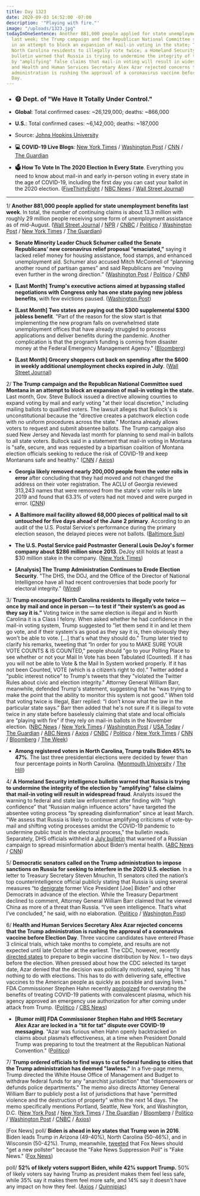 ```yaml
---
title: Day 1323
date: 2020-09-03 14:52:00 -07:00
description: '"Playing with fire."'
image: "/uploads/1323.jpg"
todayInOneSentence: Another 881,000 people applied for state unemployment benefits
  last week; the Trump campaign and the Republican National Committee sued Montana
  in an attempt to block an expansion of mail-in voting in the state; Trump encouraged
  North Carolina residents to illegally vote twice; a Homeland Security intelligence
  bulletin warned that Russia is trying to undermine the integrity of the election
  by "amplifying" false claims that mail-in voting will result in widespread fraud;
  and Health and Human Services Secretary Alex Azar rejected concerns that the Trump
  administration is rushing the approval of a coronavirus vaccine before Election
  Day.
---
```


* ### 😷 Dept. of "We Have It Totally Under Control."

* **Global**: Total confirmed cases: \~26,129,000; deaths: \~866,000

* **U.S.**: Total confirmed cases: \~6,142,000; deaths: \~187,000

* Source: [Johns Hopkins University](https://coronavirus.jhu.edu/map.html)

* **💻 COVID-19 Live Blogs**: [New York Times](https://www.nytimes.com/2020/09/03/world/covid-19-coronavirus.html?action=click&module=Top%20Stories&pgtype=Homepage) / [Washington Post](https://www.washingtonpost.com/nation/2020/09/03/coronavirus-covid-live-updates-us/) / [CNN](https://www.cnn.com/world/live-news/coronavirus-pandemic-09-03-20-intl/index.html) / [The Guardian](https://www.theguardian.com/us-news/live/2020/sep/03/trump-news-today-joe-biden-kenosha-visit-latest-live-election-updates)

* **🗳 How To Vote In The 2020 Election In Every State**. Everything you need to know about mail-in and early in-person voting in every state in the age of COVID-19, including the first day you can cast your ballot in the 2020 election. ([FiveThirtyEight](https://projects.fivethirtyeight.com/how-to-vote-2020/) / [NBC News](https://www.nbcnews.com/specials/plan-your-vote-state-by-state-guide-voting-by-mail-early-in-person-voting-election/index.html?cid=bc_npd_nn_ms_np-1_200816) / [Wall Street Journal](https://www.wsj.com/articles/how-to-vote-by-mail-in-every-state-11597840923))

---

1/ **Another 881,000 people applied for state unemployment benefits last week**. In total, the number of continuing claims is about 13.3 million with roughly 29 million people receiving some form of unemployment assistance as of mid-August. ([Wall Street Journal](https://www.wsj.com/articles/unemployment-benefits-weekly-jobless-claims-coronavirus-09-03-2020-11599080695?mod=djemalertNEWS) / [NPR](https://www.npr.org/sections/coronavirus-live-updates/2020/09/03/908722916/new-jobless-claims-drop-below-1-million-but-theres-a-caveat) / [CNBC](https://www.cnbc.com/2020/09/03/weekly-jobless-claims.html) / [Politico](https://www.politico.com/news/2020/09/03/weekly-jobless-benefits-claims-408269) / [Washington Post](https://www.washingtonpost.com/business/2020/09/03/some-881000-people-claimed-jobless-benefits-last-week-labor-market-continues-feel-pain-pandemic/) / [New York Times](https://www.nytimes.com/live/2020/09/03/business/stock-market-today-coronavirus/new-state-unemployment-claims-remained-high-in-the-latest-weekly-tally) / [The Guardian](https://www.theguardian.com/business/2020/sep/03/us-unemployment-claims-labor-department-counting))

* **Senate Minority Leader Chuck Schumer called the Senate Republicans’ new coronavirus relief proposal “emaciated,”** saying it lacked relief money for housing assistance, food stamps, and enhanced unemployment aid. Schumer also accused Mitch McConnell of “planning another round of partisan games” and said Republicans are “moving even further in the wrong direction.” ([Washington Post](https://www.washingtonpost.com/nation/2020/09/03/coronavirus-covid-live-updates-us/) / [Politico](https://www.politico.com/news/2020/09/03/coronavirus-relief-plan-chuck-schumer-407974) / [CNN](https://www.cnn.com/2020/09/03/politics/schumer-stimulus-congress/index.html))

* **\[Last Month\] Trump's executive actions aimed at bypassing stalled negotiations with Congress only has one state paying new jobless benefits**, with few evictions paused. ([Washington Post](https://www.washingtonpost.com/us-policy/2020/08/21/trump-unemployment/))

* **\[Last Month\] Two states are paying out the $300 supplemental $300 jobless benefit**. "Part of the reason for the slow start is that implementing the new program falls on overwhelmed state unemployment offices that have already struggled to process applications and deliver benefits during the pandemic. Another complication is that the program’s funding is coming from disaster money at the Federal Emergency Management Agency." ([Bloomberg](https://www.bloomberg.com/news/articles/2020-08-25/trump-s-new-jobless-benefit-trickles-out-with-two-states-paying?srnd=premium&sref=MIBMEEoj))

* **\[Last Month\] Grocery shoppers cut back on spending after the $600 in weekly additional unemployment checks expired in July**. ([Wall Street Journal](https://www.wsj.com/articles/with-stimulus-checks-on-hold-americans-are-spending-less-at-the-grocery-store-11598526249?mod=lead_feature_below_a_pos1))

2/ **The Trump campaign and the Republican National Committee sued Montana in an attempt to block an expansion of mail-in voting in the state.** Last month, Gov. Steve Bullock issued a directive allowing counties to expand voting by mail and early voting "at their local discretion," including mailing ballots to qualified voters. The lawsuit alleges that Bullock's is unconstitutional because the "directive creates a patchwork election code with no uniform procedures across the state." Montana already allows voters to request and submit absentee ballots. The Trump campaign also sued New Jersey and Nevada last month for planning to send mail-in ballots to all state voters. Bullock said in a statement that mail-in voting in Montana is "safe, secure, and was requested by a bipartisan coalition of Montana election officials seeking to reduce the risk of COVID-19 and keep Montanans safe and healthy." ([CNN](https://www.cnn.com/2020/09/02/politics/trump-rnc-montana-mail-in-voting-sue/index.html) / [Axios](https://www.axios.com/trump-campaign-rnc-sue-montana-mail-in-voting-cc96e0ea-5c39-4957-9b08-c26562e0043a.html))

* **Georgia likely removed nearly 200,000 people from the voter rolls in error** after concluding that they had moved and not changed the address on their voter registration. The ACLU of Georgia reviewed 313,243 names that were removed from the state's voter rolls in late 2019 and found that 63.3% of voters had not moved and were purged in error. ([CNN](https://www.cnn.com/2020/09/02/politics/georgia-voter-rolls-report/index.html))

* **A Baltimore mail facility allowed 68,000 pieces of political mail to sit untouched for five days ahead of the June 2 primary**. According to an audit of the U.S. Postal Service's performance during the primary election season, the delayed pieces were not ballots. ([Baltimore Sun](https://www.baltimoresun.com/politics/bs-md-pol-postal-service-baltimore-audit-20200902-23yhohiebnaw3ipzpgi57qoqpu-story.html))

* **The U.S. Postal Service paid Postmaster General Louis DeJoy's former company about $286 million since 2013**. DeJoy still holds at least a $30 million stake in the company. ([New York Times](https://www.nytimes.com/2020/09/02/us/politics/louis-dejoy-usps-paid.html))

* **\[Analysis\] The Trump Administration Continues to Erode Election Security**. "The DHS, the DOJ, and the Office of the Director of National Intelligence have all had recent controversies that bode poorly for electoral integrity." ([Wired](https://www.wired.com/story/trump-election-security-dhs-doj-odni/))

3/ **Trump encouraged North Carolina residents to illegally vote twice — once by mail and once in person — to test if “their system’s as good as they say it is.”** Voting twice in the same election is illegal and in North Carolina it is a Class I felony. When asked whether he had confidence in the mail-in voting system, Trump suggested to "let them send it in and let them go vote, and if their system's as good as they say it is, then obviously they won't be able to vote. \[...\] that's what they should do." Trump later tried to clarify his remarks, tweeting that “In order for you to MAKE SURE YOUR VOTE COUNTS & IS COUNTED," people should "go to your Polling Place to see whether or not your Mail In Vote has been Tabulated (Counted). If it has you will not be able to Vote & the Mail In System worked properly. If it has not been Counted, VOTE (which is a citizen’s right to do).” Twitter added a “public interest notice” to Trump's tweets that they "violated the Twitter Rules about civic and election integrity." Attorney General William Barr, meanwhile, defended Trump's statement, suggesting that he “was trying to make the point that the ability to monitor this system is not good.” When told that voting twice is illegal, Barr replied: “I don’t know what the law in the particular state says.” Barr then added that he's not sure if it is illegal to vote twice in any state before baselessly claiming that state and local officials are “playing with fire” if they rely on mail-in ballots in the November election. ([NBC News](https://www.nbcnews.com/politics/2020-election/trump-encourages-north-carolina-residents-vote-twice-test-mail-system-n1239140) / [New York Times](https://www.nytimes.com/2020/09/02/us/politics/trump-people-vote-twice.html) / [Washington Post](https://www.washingtonpost.com/politics/trump-vote-twice-wilmington/2020/09/02/d5633260-ed73-11ea-ab4e-581edb849379_story.html) / [USA Today](https://www.usatoday.com/story/news/politics/elections/2020/09/03/nc-elections-illegal-vote-twice-after-trump-comment/5702513002/) / [The Guardian](https://www.theguardian.com/us-news/2020/sep/03/north-carolinians-should-vote-twice-says-trump-despite-illegality) / [ABC News](https://abcnews.go.com/Politics/trump-encourages-supporters-vote-illegal/story?id=72791833) / [Axios](https://www.axios.com/north-carolina-voting-twice-felony-trump-b0e0fd9e-7ced-4a99-ae9c-76e499b0e889.html) / [CNBC](https://www.cnbc.com/2020/09/03/twitter-slaps-warning-labels-on-trump-tweets-that-suggest-voting-twice.html) / [Politico](https://www.politico.com/news/2020/09/03/nc-election-official-rebukes-trump-408365) / [New York Times](https://www.nytimes.com/live/2020/09/03/us/trump-vs-biden#facebook-will-restrict-posts-featuring-trumps-suggestion-to-vote-twice-and-twitter-adds-a-warning-to-his-tweets) / [CNN](https://www.cnn.com/2020/09/02/politics/barr-mail-in-voting-playing-with-fire-situation-room/index.html) / [Bloomberg](https://www.bloomberg.com/news/articles/2020-09-02/barr-stokes-doubts-over-mail-in-voting-echoing-trump-s-attacks?srnd=politics-vp&sref=MIBMEEoj) / [The Week](https://theweek.com/speedreads/935580/attorney-general-barr-wont-agree-illegal-vote-twice-trump-urged-claims-ignorance-state-laws))

* **Among registered voters in North Carolina, Trump trails Biden 45% to 47%**. The last three presidential elections were decided by fewer than four percentage points in North Carolina. ([Monmouth University](https://www.monmouth.edu/polling-institute/reports/monmouthpoll_nc_090320/) / [The Hill](https://thehill.com/homenews/campaign/514942-poll-shows-biden-and-trump-neck-and-neck-in-north-carolina))

4/ **A Homeland Security intelligence bulletin warned that Russia is trying to undermine the integrity of the election by "amplifying" false claims that mail-in voting will result in widespread fraud**. Analysts issued the warning to federal and state law enforcement after finding with “high confidence” that “Russian malign influence actors” have targeted the absentee voting process “by spreading disinformation” since at least March. "We assess that Russia is likely to continue amplifying criticisms of vote-by-mail and shifting voting processes amidst the COVID-19 pandemic to undermine public trust in the electoral process," the bulletin reads. Separately, DHS officials withheld a [July bulletin](https://whatthefuckjusthappenedtoday.com/2020/09/02/day-1322/#4-the-department-of-homeland-securit) that warned of a Russian campaign to spread misinformation about Biden’s mental health. ([ABC News](https://abcnews.go.com/Politics/russia-amplifying-claims-mail-voter-fraud-intel-bulletin/story?id=72799959) / [CNN](https://www.cnn.com/2020/09/03/politics/russia-intel-bulletin-mail-in-voting-warning/index.html))

5/ **Democratic senators called on the Trump administration to impose sanctions on Russia for seeking to interfere in the 2020 U.S. election**. In a letter to Treasury Secretary Steven Mnuchin, 11 senators cited the nation’s top counterintelligence official publicly stating that Russia is using several measures “to [denigrate](https://whatthefuckjusthappenedtoday.com/2020/08/07/day-1296/#4-the-u-s-intelligence-community%E2%80%99s-t) former Vice President \[Joe\] Biden” and other Democrats in advance of the election. While the Treasury Department declined to comment, Attorney General William Barr claimed that he viewed China as more of a threat than Russia. “I’ve seen intelligence. That’s what I’ve concluded,” he said, with no elaboration. ([Politico](https://www.politico.com/news/2020/09/03/dems-mnuchin-russia-2020-election-408318) / [Washington Post](https://www.washingtonpost.com/politics/democratic-senators-ask-trump-administration-for-sanctions-over-election-interference-from-russia-other-countries/2020/09/03/bcc131f0-ed5d-11ea-b4bc-3a2098fc73d4_story.html))

6/ **Health and Human Services Secretary Alex Azar rejected concerns that the Trump administration is rushing the approval of a coronavirus vaccine before Election Day**. Three vaccine candidates have entered Phase 3 clinical trials, which take months to complete, and results are not expected until late October at the earliest. The CDC, however, recently [directed states](https://whatthefuckjusthappenedtoday.com/2020/09/02/day-1322/#1-the-cdc-directed-states-to-prepare) to prepare to begin vaccine distribution by Nov. 1 – two days before the election. When pressed about how the CDC selected its target date, Azar denied that the decision was politically motivated, saying "It has nothing to do with elections. This has to do with delivering safe, effective vaccines to the American people as quickly as possible and saving lives." FDA Commissioner Stephen Hahn recently [apologized](https://whatthefuckjusthappenedtoday.com/2020/08/25/day-1314/#2-fda-commissioner-stephen-hahn-apol) for overstating the benefits of treating COVID-19 patients with convalescent plasma, which his agency approved an emergency use authorization for after coming under attack from Trump. ([Politico](https://www.politico.com/news/2020/09/03/alex-azar-coronavirus-vaccine-race-politics-408349) / [CBS News](https://www.cbsnews.com/news/alex-azar-coronavirus-vaccine-distribution/))

* **\[Rumor mill\] FDA Commissioner Stephen Hahn and HHS Secretary Alex Azar are locked in a “tit for tat” dispute over COVID-19 messaging**. "Azar was furious when Hahn openly backtracked on claims about plasma’s effectiveness, at a time when President Donald Trump was preparing to tout the treatment at the Republican National Convention." ([Politico](https://www.politico.com/news/2020/09/02/stephen-hahn-fda-hhs-coronavirus-feud-408136))

7/ **Trump ordered officials to find ways to cut federal funding to cities that the Trump administration has deemed "lawless."** In a five-page memo, Trump directed the White House Office of Management and Budget to withdraw federal funds for any "anarchist jurisdiction" that "disempowers or defunds police departments." The memo also directs Attorney General William Barr to publicly post a list of jurisdictions that have "permitted violence and the destruction of property" within the next 14 days. The memo specifically mentions Portland, Seattle, New York, and Washington, D.C. ([New York Post](https://nypost.com/2020/09/02/trump-orders-review-to-defund-nyc-other-anarchist-cities/) / [New York Times](https://www.nytimes.com/2020/09/02/us/politics/trump-funding-cities.html) / [The Guardian](https://www.theguardian.com/us-news/2020/sep/02/trump-threatens-to-defund-lawless-cities-but-experts-raise-serious-doubts) / [Bloomberg](https://www.bloomberg.com/news/articles/2020-09-03/trump-orders-funding-review-of-new-york-other-lawless-cities?sref=MIBMEEoj) / [Politico](https://www.politico.com/news/2020/09/02/trump-federal-money-police-408116) / [Washington Post](https://www.washingtonpost.com/us-policy/2020/09/02/trump-memo-funding-cities/) / [CNBC](https://www.cnbc.com/2020/09/03/nyc-mayor-de-blasio-threatens-to-sue-us-after-trump-tries-to-withhold-federal-funds.html) / [Axios](https://www.axios.com/trump-memo-cut-funding-anarchist-democratic-cities-ac658965-a427-4149-87f4-58c1f9a8506a.html))

\[Fox News\] poll/ **Biden is ahead in key states that Trump won in 2016**. Biden leads Trump in Arizona (49-40%), North Carolina (50-46%), and in Wisconsin (50-42%). Trump, meanwhile, [tweeted](https://twitter.com/realDonaldTrump/status/1301538617005875201) that Fox News should "get a new pollster" because the "Fake News Suppression Poll" is "Fake News." ([Fox News](https://www.foxnews.com/official-polls/fox-news-poll-biden-tops-trump-among-likely-voters-in-key-states))

poll/ **52% of likely voters support Biden, while 42% support Trump.** 50% of likely voters say having Trump as president makes them feel less safe, while 35% say it makes them feel more safe, and 14% say it doesn't have any impact on how they feel. ([Axios](https://www.axios.com/trump-biden-poll-election-voters-17ba268b-a3d7-4bc6-9be0-750f9fec7553.html) / [Quinnipiac](https://poll.qu.edu/national/release-detail?ReleaseID=3671))